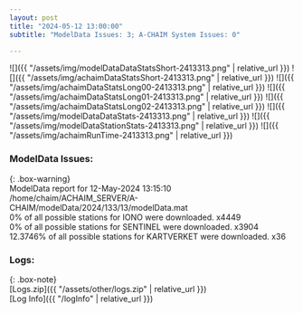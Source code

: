 ```yaml
---
layout: post
title: "2024-05-12 13:00:00"
subtitle: "ModelData Issues: 3; A-CHAIM System Issues: 0"

---
```


![]({{ "/assets/img/modelDataDataStatsShort-2413313.png" | relative_url }})
![]({{ "/assets/img/achaimDataStatsShort-2413313.png" | relative_url }})
![]({{ "/assets/img/achaimDataStatsLong00-2413313.png" | relative_url }})
![]({{ "/assets/img/achaimDataStatsLong01-2413313.png" | relative_url }})
![]({{ "/assets/img/achaimDataStatsLong02-2413313.png" | relative_url }})
![]({{ "/assets/img/modelDataDataStats-2413313.png" | relative_url }})
![]({{ "/assets/img/modelDataStationStats-2413313.png" | relative_url }})
![]({{ "/assets/img/achaimRunTime-2413313.png" | relative_url }})


### ModelData Issues:  
  
{: .box-warning}  
 ModelData report for 12-May-2024 13:15:10   
 /home/chaim/ACHAIM_SERVER/A-CHAIM/modelData/2024/133/13/modelData.mat   
 0% of all possible stations for IONO were downloaded. x4449   
 0% of all possible stations for SENTINEL were downloaded. x3904   
 12.3746% of all possible stations for KARTVERKET were downloaded. x36   
  


### Logs:  
  
{: .box-note}  
[Logs.zip]({{ "/assets/other/logs.zip" | relative_url }})  
[Log Info]({{ "/logInfo" | relative_url }})  
